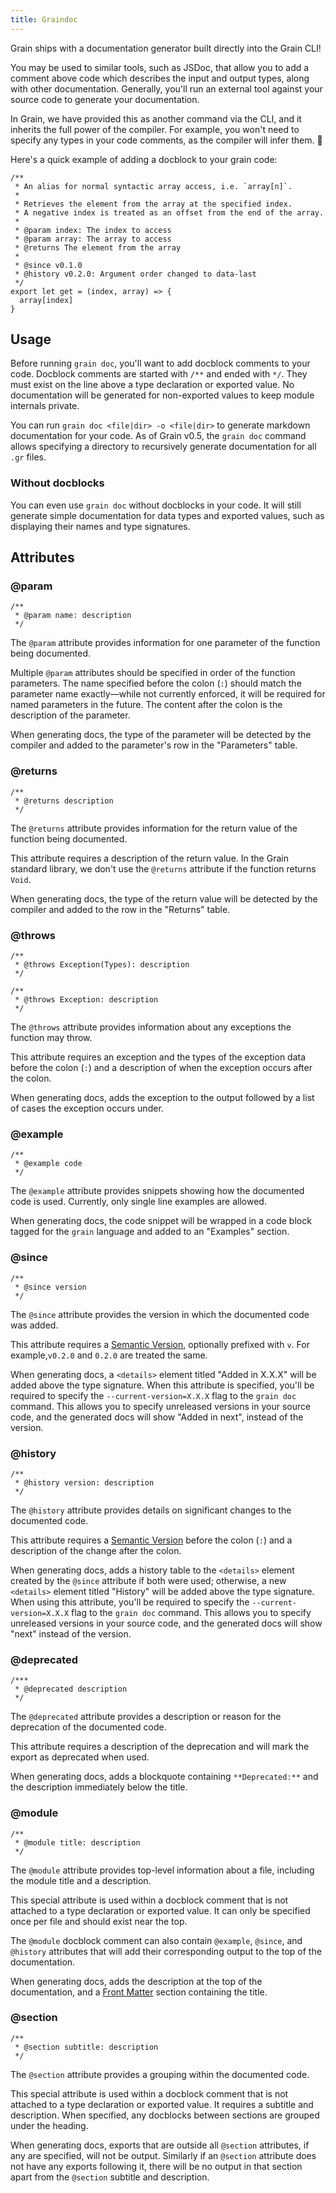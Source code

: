 ```yaml
---
title: Graindoc
---
```


Grain ships with a documentation generator built directly into the Grain CLI!

You may be used to similar tools, such as JSDoc, that allow you to add a comment above code which describes the input and output types, along with other documentation. Generally, you'll run an external tool against your source code to generate your documentation.

In Grain, we have provided this as another command via the CLI, and it inherits the full power of the compiler. For example, you won't need to specify any types in your code comments, as the compiler will infer them. 🎉

Here's a quick example of adding a docblock to your grain code:

```gr
/**
 * An alias for normal syntactic array access, i.e. `array[n]`.
 *
 * Retrieves the element from the array at the specified index.
 * A negative index is treated as an offset from the end of the array.
 *
 * @param index: The index to access
 * @param array: The array to access
 * @returns The element from the array
 *
 * @since v0.1.0
 * @history v0.2.0: Argument order changed to data-last
 */
export let get = (index, array) => {
  array[index]
}
```

## Usage

Before running `grain doc`, you'll want to add docblock comments to your code. Docblock comments are started with `/**` and ended with `*/`. They must exist on the line above a type declaration or exported value. No documentation will be generated for non-exported values to keep module internals private.

You can run `grain doc <file|dir> -o <file|dir>` to generate markdown documentation for your code. As of Grain v0.5, the `grain doc` command allows specifying a directory to recursively generate documentation for all `.gr` files.

### Without docblocks

You can even use `grain doc` without docblocks in your code. It will still generate simple documentation for data types and exported values, such as displaying their names and type signatures.

## Attributes

### @param

```gr
/**
 * @param name: description
 */
```

The `@param` attribute provides information for one parameter of the function being documented.

Multiple `@param` attributes should be specified in order of the function parameters. The name specified before the colon (`:`) should match the parameter name exactly—while not currently enforced, it will be required for named parameters in the future. The content after the colon is the description of the parameter.

When generating docs, the type of the parameter will be detected by the compiler and added to the parameter's row in the "Parameters" table.

### @returns

```gr
/**
 * @returns description
 */
```

The `@returns` attribute provides information for the return value of the function being documented.

This attribute requires a description of the return value. In the Grain standard library, we don't use the `@returns` attribute if the function returns `Void`.

When generating docs, the type of the return value will be detected by the compiler and added to the row in the "Returns" table.

### @throws

```gr
/**
 * @throws Exception(Types): description
 */

/**
 * @throws Exception: description
 */
```

The `@throws` attribute provides information about any exceptions the function may throw.

This attribute requires an exception and the types of the exception data before the colon (`:`) and a description of when the exception occurs after the colon.

When generating docs, adds the exception to the output followed by a list of cases the exception occurs under.

### @example

```gr
/**
 * @example code
 */
```

The `@example` attribute provides snippets showing how the documented code is used. Currently, only single line examples are allowed.

When generating docs, the code snippet will be wrapped in a code block tagged for the `grain` language and added to an "Examples" section.

### @since

```gr
/**
 * @since version
 */
```

The `@since` attribute provides the version in which the documented code was added.

This attribute requires a [Semantic Version](https://semver.org/), optionally prefixed with `v`. For example,`v0.2.0` and `0.2.0` are treated the same.

When generating docs, a `<details>` element titled "Added in X.X.X" will be added above the type signature. When this attribute is specified, you'll be required to specify the `--current-version=X.X.X` flag to the `grain doc` command. This allows you to specify unreleased versions in your source code, and the generated docs will show "Added in next", instead of the version.

### @history

```gr
/**
 * @history version: description
 */
```

The `@history` attribute provides details on significant changes to the documented code.

This attribute requires a [Semantic Version](https://semver.org/) before the colon (`:`) and a description of the change after the colon.

When generating docs, adds a history table to the `<details>` element created by the `@since` attribute if both were used; otherwise, a new `<details>` element titled "History" will be added above the type signature. When using this attribute, you'll be required to specify the `--current-version=X.X.X` flag to the `grain doc` command. This allows you to specify unreleased versions in your source code, and the generated docs will show "next" instead of the version.

### @deprecated

```gr
/***
 * @deprecated description
 */
```

The `@deprecated` attribute provides a description or reason for the deprecation of the documented code.

This attribute requires a description of the deprecation and will mark the export as deprecated when used.

When generating docs, adds a blockquote containing `**Deprecated:**` and the description immediately below the title.

### @module

```gr
/**
 * @module title: description
 */
```

The `@module` attribute provides top-level information about a file, including the module title and a description.

This special attribute is used within a docblock comment that is not attached to a type declaration or exported value. It can only be specified once per file and should exist near the top.

The `@module` docblock comment can also contain `@example`, `@since`, and `@history` attributes that will add their corresponding output to the top of the documentation.

When generating docs, adds the description at the top of the documentation, and a [Front Matter](https://jekyllrb.com/docs/front-matter/) section containing the title.

### @section

```gr
/**
 * @section subtitle: description
 */
```

The `@section` attribute provides a grouping within the documented code.

This special attribute is used within a docblock comment that is not attached to a type declaration or exported value. It requires a subtitle and description. When specified, any docblocks between sections are grouped under the heading.

When generating docs, exports that are outside all `@section` attributes, if any are specified, will not be output. Similarly if an `@section` attribute does not have any exports following it, there will be no output in that section apart from the `@section` subtitle and description.
